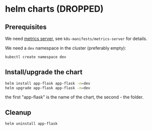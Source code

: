 # helm charts (DROPPED)

## Prerequisites

We need [metrics server](https://github.com/kubernetes-sigs/metrics-server),
see `k8s-manifests/metrics-server` for details.

We need a `dev` namespace in the cluster (preferably empty):

```bash
kubectl create namespace dev
```

## Install/upgrade the chart

```bash
helm install app-flask app-flask -n=dev
helm upgrade app-flask app-flask -n=dev
```

the first "app-flask" is the name of the chart, the second - the folder.

## Cleanup

```bash
helm uninstall app-flask
```
